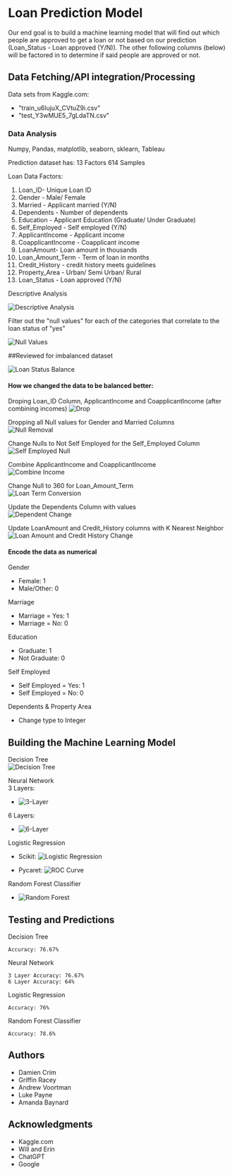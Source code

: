 # Loan Prediction Model

Our end goal is to build a machine learning model that will find out which people are approved to get a loan or not based on our prediction (Loan_Status - Loan approved (Y/N)). The other following columns (below) will be factored in to determine if said people are approved or not.


## Data Fetching/API integration/Processing

Data sets from Kaggle.com: 
- "train_u6lujuX_CVtuZ9i.csv"
- "test_Y3wMUE5_7gLdaTN.csv"

### Data Analysis

Numpy, Pandas, matplotlib, seaborn, sklearn, Tableau

Prediction dataset has:
    13 Factors
    614 Samples

Loan Data Factors: 
1. Loan_ID- Unique Loan ID
2. Gender - Male/ Female
3. Married - Applicant married (Y/N)
4. Dependents - Number of dependents
5. Education - Applicant Education (Graduate/ Under Graduate)
6. Self_Employed - Self employed (Y/N)
7. ApplicantIncome - Applicant income
8. CoapplicantIncome - Coapplicant income
9. LoanAmount- Loan amount in thousands
10. Loan_Amount_Term - Term of loan in months
11. Credit_History - credit history meets guidelines
12. Property_Area - Urban/ Semi Urban/ Rural
13. Loan_Status - Loan approved (Y/N)

Descriptive Analysis

![Descriptive Analysis](<Train Data Descriptive Analysis.png>)


Filter out the "null values" for each of the categories that correlate to the loan status of "yes"

![Null Values](<Null Values.png>)

##Reviewed for imbalanced dataset                                              

![Loan Status Balance](<Loan Status balance.png>)


#### How we changed the data to be balanced better:

Droping Loan_ID Column, ApplicantIncome and CoapplicantIncome (after combining incomes)
![Drop](<Drop Columns.png>)

Dropping all Null values for Gender and Married Columns                                                                                                             
![Null Removal](<Gender and Marrried Null Removal.png>)

Change Nulls to Not Self Employed for the Self_Employed Column                                                    
![Self Employed Null](<Self Employed Null Encoding.png>)

Combine ApplicantIncome and CoapplicantIncome                                                                    
![Combine Income](<Income Combination.png>)

Change Null to 360 for Loan_Amount_Term                                                            
![Loan Term Conversion](<360 Conversion.png>)

Update the Dependents Column with values                                                              
![Dependent Change](<Married with Dependents Null Change.png>)

Update LoanAmount and Credit_History columns with K Nearest Neighbor                                                                
![Loan Amount and Credit History Change](<Credit History and Loan Amount Change.png>)

#### Encode the data as numerical
Gender
- Female: 1
- Male/Other: 0

Marriage
- Marriage = Yes: 1
- Marriage = No: 0

Education
- Graduate: 1
- Not Graduate: 0

Self Employed
- Self Employed = Yes: 1
- Self Employed = No: 0

Dependents & Property Area
- Change type to Integer

    

## Building the Machine Learning Model

Decision Tree                                                                                               
![Decision Tree](image-4.png)

Neural Network                
3 Layers:                                                                                              
- ![3-Layer](image-2.png)

6 Layers:                                                                                                          
- ![6-Layer](image-3.png)

Logistic Regression                                                                                               
- Scikit: ![Logistic Regression](image.png)                                                                    

- Pycaret: ![ROC Curve](image-1.png)                                                                             

Random Forest Classifier                                                                                    
- ![Random Forest](image-5.png)                                                                        


## Testing and Predictions

Decision Tree
    
    Accuracy: 76.67%

Neural Network
    
    3 Layer Accuracy: 76.67%
    6 Layer Accuracy: 64%

Logistic Regression
    
    Accuracy: 76% 

Random Forest Classifier
    
    Accuracy: 78.6%


## Authors

  - Damien Crim
  - Griffin Racey
  - Andrew Voortman
  - Luke Payne
  - Amanda Baynard

## Acknowledgments

  - Kaggle.com
  - Will and Erin
  - ChatGPT
  - Google
